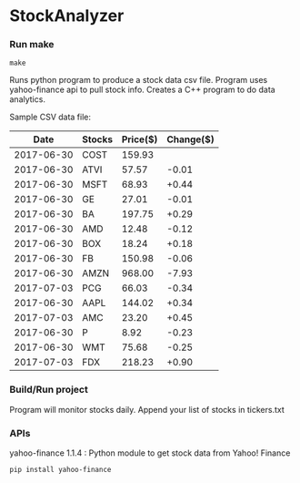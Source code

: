 # StockAnalyzer

### Run make
```
make
```

Runs python program to produce a stock data csv file. Program uses yahoo-finance api to pull stock info.
Creates a C++ program to do data analytics.

Sample CSV data file:

| Date| Stocks| Price($)| Change($) | 
| --- | --- | --- | ---  | 
| 2017-06-30| COST| 159.93|  | 
| 2017-06-30| ATVI| 57.57| -0.01 | 
| 2017-06-30| MSFT| 68.93| +0.44 | 
| 2017-06-30| GE| 27.01| -0.01 | 
| 2017-06-30| BA| 197.75| +0.29 | 
| 2017-06-30| AMD| 12.48| -0.12 | 
| 2017-06-30| BOX| 18.24| +0.18 | 
| 2017-06-30| FB| 150.98| -0.06 | 
| 2017-06-30| AMZN| 968.00| -7.93 | 
| 2017-07-03| PCG| 66.03| -0.34 | 
| 2017-06-30| AAPL| 144.02| +0.34 | 
| 2017-07-03| AMC| 23.20| +0.45 | 
| 2017-06-30| P| 8.92| -0.23 | 
| 2017-06-30| WMT| 75.68| -0.25 | 
| 2017-07-03| FDX| 218.23| +0.90 | 

### Build/Run project

Program will monitor stocks daily. Append your list of stocks in tickers.txt

### APIs
yahoo-finance 1.1.4 : Python module to get stock data from Yahoo! Finance

```
pip install yahoo-finance
```

